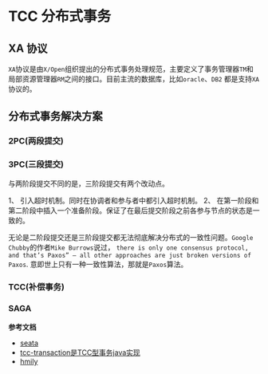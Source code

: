 # TCC 分布式事务

## XA 协议

`XA`协议是由`X/Open`组织提出的分布式事务处理规范，主要定义了事务管理器`TM`和局部资源管理器`RM`之间的接口。目前主流的数据库，比如`oracle`、`DB2` 都是支持`XA`协议的。

## 分布式事务解决方案

### 2PC(两段提交)

### 3PC(三段提交)

与两阶段提交不同的是，三阶段提交有两个改动点。

1、 引入超时机制。同时在协调者和参与者中都引入超时机制。
2、 在第一阶段和第二阶段中插入一个准备阶段。保证了在最后提交阶段之前各参与节点的状态是一致的。

无论是二阶段提交还是三阶段提交都无法彻底解决分布式的一致性问题。`Google Chubby`的作者`Mike Burrows`说过， 
`there is only one consensus protocol, and that’s Paxos” – all other approaches are just broken versions of Paxos`. 
意即世上只有一种一致性算法，那就是`Paxos`算法。

### TCC(补偿事务)

### SAGA

**参考文档**
- [seata](https://github.com/seata/seata)
- [tcc-transaction是TCC型事务java实现](https://github.com/changmingxie/tcc-transaction)
- [hmily](https://github.com/dromara/hmily)